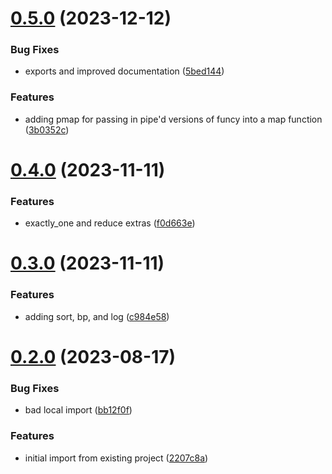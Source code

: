 # [0.5.0](https://github.com/iloveitaly/funcy-pipe/compare/v0.4.0...v0.5.0) (2023-12-12)


### Bug Fixes

* exports and improved documentation ([5bed144](https://github.com/iloveitaly/funcy-pipe/commit/5bed144efce9d5a5f293cad8f9465ac2612ca752))


### Features

* adding pmap for passing in pipe'd versions of funcy into a map function ([3b0352c](https://github.com/iloveitaly/funcy-pipe/commit/3b0352c6d94cf2c28b4771f541102005e62c0ceb))



# [0.4.0](https://github.com/iloveitaly/funcy-pipe/compare/v0.3.0...v0.4.0) (2023-11-11)


### Features

* exactly_one and reduce extras ([f0d663e](https://github.com/iloveitaly/funcy-pipe/commit/f0d663ed973cc2c95e452aa2385a478a2816acfb))



# [0.3.0](https://github.com/iloveitaly/funcy-pipe/compare/v0.2.0...v0.3.0) (2023-11-11)


### Features

* adding sort, bp, and log ([c984e58](https://github.com/iloveitaly/funcy-pipe/commit/c984e58fee35d4794e0a6363c627763c208e09e1))



# [0.2.0](https://github.com/iloveitaly/funcy-pipe/compare/2207c8ae742c96b24cf23d0d7fe04a3efbb9a952...v0.2.0) (2023-08-17)


### Bug Fixes

* bad local import ([bb12f0f](https://github.com/iloveitaly/funcy-pipe/commit/bb12f0f36c5c6aba2d0eaae916951525a0d56734))


### Features

* initial import from existing project ([2207c8a](https://github.com/iloveitaly/funcy-pipe/commit/2207c8ae742c96b24cf23d0d7fe04a3efbb9a952))



